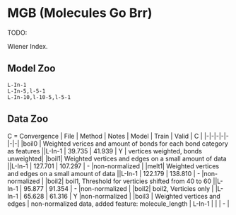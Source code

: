 # MGB (Molecules Go Brr)

TODO:

Wiener Index.

## Model Zoo

```
L-In-1
L-In-5,l-5-1
L-In-10,l-10-5,l-5-1
```

## Data Zoo

C = Convergence
| File | Method | Notes | Model | Train | Valid | C |
|-|-|-|-|-|-|-|
|boil0 | Weighted verices and amount of bonds for each bond category as features ||L-In-1 | 39.735 | 41.939 | Y | vertices weighted, bonds unweighted|
|boil1| Weighted vertices and edges on a small amount of data ||L-In-1 | 127.701 | 107.297 | - |non-normalized |
|melt1| Weighted vertices and edges on a small amount of data ||L-In-1 | 122.179 | 138.810 | - |non-normalized  |
|boil2| boil1, Threshold for verticies shifted from 40 to 60 ||L-In-1 | 95.877 | 91.354 | - |non-normalized  |
|boil2| boil2, Verticies only | |L-In-1 | 65.628 | 61.316 | Y |non-normalized  |
|boil3 | Weighted vertices and edges | non-normalized data, added feature: molecule_length | L-In-1 | | | - |
